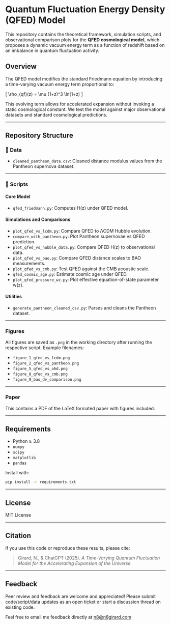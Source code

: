 # Quantum Fluctuation Energy Density (QFED) Model

This repository contains the theoretical framework, simulation scripts, and observational comparison plots for the **QFED cosmological model**, which proposes a dynamic vacuum energy term as a function of redshift based on an imbalance in quantum fluctuation activity.

## Overview

The QFED model modifies the standard Friedmann equation by introducing a time-varying vacuum energy term proportional to:

\[
\rho_{qf}(z) = \mu (1+z)^3 \ln(1+z)
\]

This evolving term allows for accelerated expansion without invoking a static cosmological constant. We test the model against major observational datasets and standard cosmological predictions.

---

## Repository Structure

### 📁 Data

- `cleaned_pantheon_data.csv`: Cleaned distance modulus values from the Pantheon supernova dataset.

---

### 📁 Scripts

#### Core Model

- `qfed_friedmann.py`: Computes H(z) under QFED model.

#### Simulations and Comparisons

- `plot_qfed_vs_lcdm.py`: Compare QFED to ΛCDM Hubble evolution.
- `compare_with_pantheon.py`: Plot Pantheon supernovae vs QFED prediction.
- `plot_qfed_vs_hubble_data.py`: Compare QFED H(z) to observational data.
- `plot_qfed_vs_bao.py`: Compare QFED distance scales to BAO measurements.
- `plot_qfed_vs_cmb.py`: Test QFED against the CMB acoustic scale.
- `qfed_cosmic_age.py`: Estimate cosmic age under QFED.
- `plot_qfed_pressure_wz.py`: Plot effective equation-of-state parameter w(z).

#### Utilities

- `generate_pantheon_cleaned_csv.py`: Parses and cleans the Pantheon dataset.

---

### Figures

All figures are saved as `.png` in the working directory after running the respective script. Example filenames:

- `figure_1_qfed_vs_lcdm.png`
- `figure_2_qfed_vs_pantheon.png`
- `figure_5_qfed_vs_ohd.png`
- `figure_8_qfed_vs_cmb.png`
- `figure_9_bao_dv_comparison.png`

---

### Paper

This contains a PDF of the LaTeX formated paper with figures included.

---

## Requirements

- Python ≥ 3.8
- `numpy`
- `scipy`
- `matplotlib`
- `pandas`

Install with:

```bash
pip install -r requirements.txt
```

---

## License

MIT License

---

## Citation

If you use this code or reproduce these results, please cite:

> Girard, N., & ChatGPT (2025). *A Time-Varying Quantum Fluctuation Model for the Accelerating Expansion of the Universe.*

---

## Feedback

Peer review and feedback are welcome and appreciated! Please submit code/script/data updates as an open ticket or start a discussion thread on existing code. 

Feel free to email me feedback directly at n8@n8girard.com